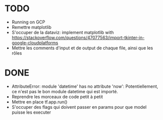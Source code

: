 # TODO
- Running on GCP
- Remettre matplotlib
- S'occuper de la dataviz: implement matplotlib with 
https://stackoverflow.com/questions/47077563/import-tkinter-in-google-cloudplatforms
- Mettre les comments d'input et de output de chaque file, ainsi que les rôles

# DONE
- AttributeError: module 'datetime' has no attribute 'now': Potentiellement, ce n'est pas le bon module datetime qui 
    est importé.
- Reprendre les morceaux de code petit à petit
- Mettre en place tf.app.run()
- S'occuper des flags qui doivent passer en params pour que model puisse les executer